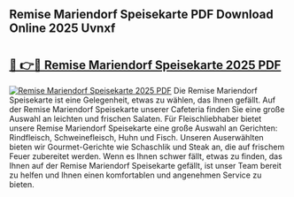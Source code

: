 ## Remise Mariendorf Speisekarte PDF Download Online 2025 Uvnxf

# <h2><a href="http://gc65mr.nevu.top/?p=Remise+Mariendorf+Speisekarte">🔗 👉🔴 Remise Mariendorf Speisekarte 2025 PDF</a></h2>

[![Remise Mariendorf Speisekarte 2025 PDF](https://i.imgur.com/dBaPXMq.png)](http://gc65mr.nevu.top/?p=Remise+Mariendorf+Speisekarte)
Die Remise Mariendorf Speisekarte ist eine Gelegenheit, etwas zu wählen, das Ihnen gefällt. Auf der Remise Mariendorf Speisekarte unserer Cafeteria finden Sie eine große Auswahl an leichten und frischen Salaten. Für Fleischliebhaber bietet unsere Remise Mariendorf Speisekarte eine große Auswahl an Gerichten: Rindfleisch, Schweinefleisch, Huhn und Fisch. Unseren Auserwählten bieten wir Gourmet-Gerichte wie Schaschlik und Steak an, die auf frischem Feuer zubereitet werden. Wenn es Ihnen schwer fällt, etwas zu finden, das Ihnen auf der Remise Mariendorf Speisekarte gefällt, ist unser Team bereit zu helfen und Ihnen einen komfortablen und angenehmen Service zu bieten.
